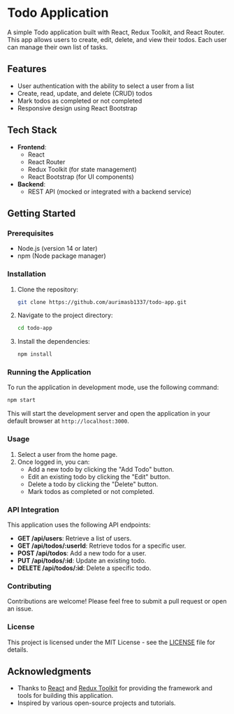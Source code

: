 # Todo Application

A simple Todo application built with React, Redux Toolkit, and React Router. This app allows users to create, edit, delete, and view their todos. Each user can manage their own list of tasks.

## Features

- User authentication with the ability to select a user from a list
- Create, read, update, and delete (CRUD) todos
- Mark todos as completed or not completed
- Responsive design using React Bootstrap

## Tech Stack

- **Frontend**: 
  - React
  - React Router
  - Redux Toolkit (for state management)
  - React Bootstrap (for UI components)
- **Backend**: 
  - REST API (mocked or integrated with a backend service)

## Getting Started

### Prerequisites

- Node.js (version 14 or later)
- npm (Node package manager)

### Installation

1. Clone the repository:

   ```bash
   git clone https://github.com/aurimasb1337/todo-app.git
   ```

2. Navigate to the project directory:

   ```bash
   cd todo-app
   ```

3. Install the dependencies:

   ```bash
   npm install
   ```

### Running the Application

To run the application in development mode, use the following command:

```bash
npm start
```

This will start the development server and open the application in your default browser at `http://localhost:3000`.

### Usage

1. Select a user from the home page.
2. Once logged in, you can:
   - Add a new todo by clicking the "Add Todo" button.
   - Edit an existing todo by clicking the "Edit" button.
   - Delete a todo by clicking the "Delete" button.
   - Mark todos as completed or not completed.

### API Integration

This application uses the following API endpoints:

- **GET /api/users**: Retrieve a list of users.
- **GET /api/todos/:userId**: Retrieve todos for a specific user.
- **POST /api/todos**: Add a new todo for a user.
- **PUT /api/todos/:id**: Update an existing todo.
- **DELETE /api/todos/:id**: Delete a specific todo.

### Contributing

Contributions are welcome! Please feel free to submit a pull request or open an issue.

### License

This project is licensed under the MIT License - see the [LICENSE](LICENSE) file for details.

## Acknowledgments

- Thanks to [React](https://reactjs.org/) and [Redux Toolkit](https://redux-toolkit.js.org/) for providing the framework and tools for building this application.
- Inspired by various open-source projects and tutorials.
